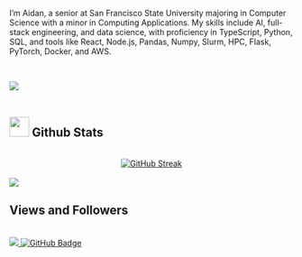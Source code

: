 <h1 align = "center">
</h1>


<br>

I’m Aidan, a senior at San Francisco State University majoring in Computer Science with a minor in Computing Applications. My skills include AI, full-stack engineering, and data science, with proficiency in TypeScript, Python, SQL, and tools like React, Node.js, Pandas, Numpy, Slurm, HPC, Flask, PyTorch, Docker, and AWS.

<br>

<img src="https://user-images.githubusercontent.com/73097560/115834477-dbab4500-a447-11eb-908a-139a6edaec5c.gif"><br><br>

## <img src="https://media.giphy.com/media/iY8CRBdQXODJSCERIr/giphy.gif" width="35"><b> Github Stats </b>

<br>

<div align="center">
 <a href="https://git.io/streak-stats"><img src="https://streak-stats.demolab.com?user=abccodes&theme=iceberg" alt="GitHub Streak" /></a>
</div>

<br>
<img src="https://user-images.githubusercontent.com/73097560/115834477-dbab4500-a447-11eb-908a-139a6edaec5c.gif">
<br>

## Views and Followers

<br>
<a href="https://github.com/Meghna-DAS/github-profile-views-counter">
    <img src="https://komarev.com/ghpvc/?username=abccodes">
</a>
<a href="https://github.com/abccodes?tab=followers"><img src="https://img.shields.io/github/followers/abccodes?label=Followers&style=social" alt="GitHub Badge"></a>
